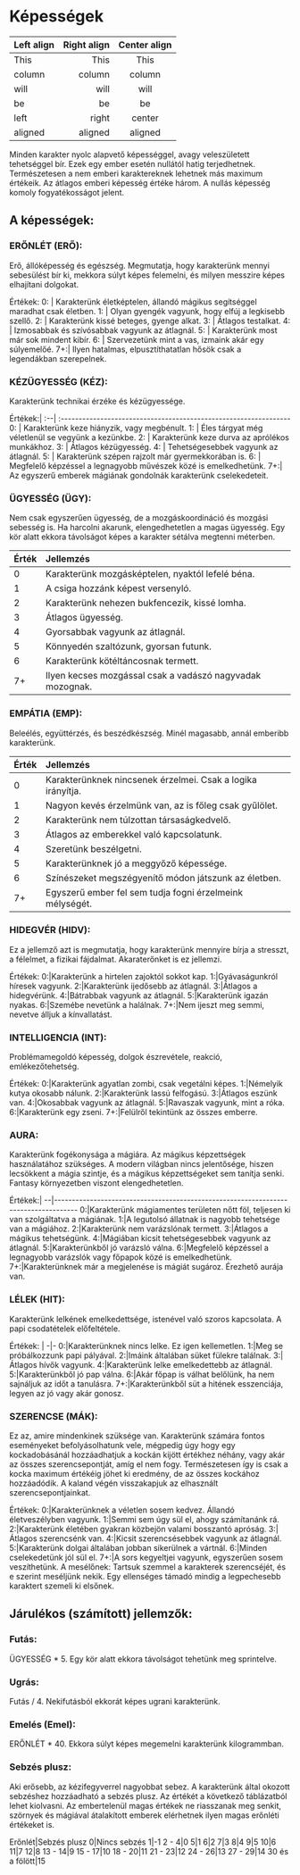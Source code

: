# Képességek

| Left align | Right align | Center align |
|:-----------|------------:|:------------:|
| This       |        This |     This     
| column     |      column |    column    
| will       |        will |     will     
| be         |          be |      be      
| left       |       right |    center    
| aligned    |     aligned |   aligned

Minden karakter nyolc alapvető képességgel, avagy veleszületett tehetséggel bír. Ezek egy ember esetén nullától hatig terjedhetnek. Természetesen a nem emberi karaktereknek lehetnek más maximum értékeik. Az átlagos emberi képesség értéke három. A nullás képesség komoly fogyatékosságot jelent.

## A képességek:

### ERŐNLÉT (ERŐ):

Erő, állóképesség és egészség. Megmutatja, hogy karakterünk mennyi sebesülést bír ki, mekkora súlyt képes felemelni, és milyen messzire képes elhajítani dolgokat.

Értékek:
0: | Karakterünk életképtelen, állandó mágikus segítséggel maradhat csak életben.
1: | Olyan gyengék vagyunk, hogy elfúj a legkisebb szellő.
2: | Karakterünk kissé beteges, gyenge alkat.
3: | Átlagos testalkat.
4: | Izmosabbak és szívósabbak vagyunk az átlagnál.
5: | Karakterünk most már sok mindent kibír.
6: | Szervezetünk mint a vas, izmaink akár egy súlyemelőé.
7+:| Ilyen hatalmas, elpusztíthatatlan hősök csak a legendákban szerepelnek.

### KÉZÜGYESSÉG (KÉZ):
Karakterünk technikai érzéke és kézügyessége.

Értékek:|
:--| :----------------------------------------------------------------
0: | Karakterünk keze hiányzik, vagy megbénult.
1: | Éles tárgyat még véletlenül se vegyünk a kezünkbe.
2: | Karakterünk keze durva az aprólékos munkákhoz.
3: | Átlagos kézügyesség.
4: | Tehetségesebbek vagyunk az átlagnál.
5: | Karakterünk szépen rajzolt már gyermekkorában is.
6: | Megfelelő képzéssel a legnagyobb művészek közé is emelkedhetünk.
7+:| Az egyszerű emberek mágiának gondolnák karakterünk cselekedeteit.

### ÜGYESSÉG (ÜGY):

Nem csak egyszerűen ügyesség, de a mozgáskoordináció és mozgási sebesség is. Ha harcolni akarunk, elengedhetetlen a magas ügyesség. Egy kör alatt ekkora távolságot képes a karakter sétálva megtenni méterben.

Érték|Jellemzés|
:--|:----------------------------------------------------------------|
0|Karakterünk mozgásképtelen, nyaktól lefelé béna.|
1|A csiga hozzánk képest versenyló.|
2|Karakterünk nehezen bukfencezik, kissé lomha.|
3|Átlagos ügyesség.|
4|Gyorsabbak vagyunk az átlagnál.|
5|Könnyedén szaltózunk, gyorsan futunk.|
6|Karakterünk kötéltáncosnak termett.|
7+|Ilyen kecses mozgással csak a vadászó nagyvadak mozognak.|

### EMPÁTIA (EMP):

Beleélés, együttérzés, és beszédkészség. Minél magasabb, annál emberibb karakterünk.

|Érték|Jellemzés|
|:--|:----------------------------------------------------------|
|0|Karakterünknek nincsenek érzelmei. Csak a logika irányítja.|
|1|Nagyon kevés érzelmünk van, az is főleg csak gyűlölet.|
|2|Karakterünk nem túlzottan társaságkedvelő.|
|3|Átlagos az emberekkel való kapcsolatunk.|
|4|Szeretünk beszélgetni.|
|5|Karakterünknek jó a meggyőző képessége.|
|6|Színészeket megszégyenítő módon játszunk az életben.|
|7+|Egyszerű ember fel sem tudja fogni érzelmeink mélységét.|

### HIDEGVÉR (HIDV):

Ez a jellemző azt is megmutatja, hogy karakterünk mennyire bírja a stresszt, a félelmet, a fizikai fájdalmat. Akaraterőnket is ez jellemzi.

Értékek:
0:|Karakterünk a hirtelen zajoktól sokkot kap.
1:|Gyávaságunkról híresek vagyunk.
2:|Karakterünk ijedősebb az átlagnál.
3:|Átlagos a hidegvérünk.
4:|Bátrabbak vagyunk az átlagnál.
5:|Karakterünk igazán nyakas.
6:|Szemébe nevetünk a halálnak.
7+:|Nem ijeszt meg semmi, nevetve álljuk a kínvallatást.

### INTELLIGENCIA (INT):

Problémamegoldó képesség, dolgok észrevétele, reakció, emlékezőtehetség.

Értékek:
0:|Karakterünk agyatlan zombi, csak vegetálni képes.
1:|Némelyik kutya okosabb nálunk.
2:|Karakterünk lassú felfogású.
3:|Átlagos eszünk van.
4:|Okosabbak vagyunk az átlagnál.
5:|Ravaszak vagyunk, mint a róka.
6:|Karakterünk egy zseni.
7+:|Felülről tekintünk az összes emberre.

### AURA:
Karakterünk fogékonysága a mágiára. Az mágikus képzettségek használatához szükséges. A modern világban nincs jelentősége, hiszen lecsökkent a mágia szintje, és a mágikus képzettségeket sem tanítja senki. Fantasy környezetben viszont elengedhetetlen.

Értékek:|
--|------------------------------------------------------------------------------------
0:|Karakterünk mágiamentes területen nőtt föl, teljesen ki van szolgáltatva a mágiának.
1:|A legutolsó állatnak is nagyobb tehetsége van a mágiához.
2:|Karakterünk nem varázslónak termett.
3:|Átlagos a mágikus tehetségünk.
4:|Mágiában kicsit tehetségesebbek vagyunk az átlagnál.
5:|Karakterünkből jó varázsló válna.
6:|Megfelelő képzéssel a legnagyobb varázslók vagy főpapok közé is emelkedhetünk.
7+:|Karakterünknek már a megjelenése is mágiát sugároz. Érezhető aurája van.

### LÉLEK (HIT):

Karakterünk lelkének emelkedettsége, istenével való szoros kapcsolata. A papi csodatételek előfeltétele.

Értékek:
  |
 -|-
0:|Karakterünknek nincs lelke. Ez igen kellemetlen. 
1:|Meg se próbálkozzunk papi pályával.
2:|Imáink általában süket fülekre találnak.
3:|Átlagos hívők vagyunk.
4:|Karakterünk lelke emelkedettebb az átlagnál.
5:|Karakterünkből jó pap válna.
6:|Akár főpap is válhat belőlünk, ha nem sajnáljuk az időt a tanulásra.
7+:|Karakterünkből süt a hitének esszenciája, legyen az jó vagy akár gonosz.

### SZERENCSE (MÁK):

Ez az, amire mindenkinek szüksége van. Karakterünk számára fontos eseményeket befolyásolhatunk vele, mégpedig úgy hogy egy kockadobásánál hozzáadhatjuk a kockán kijött értékhez néhány, vagy akár az összes szerencsepontját, amíg el nem fogy. Természetesen így is csak a kocka maximum értékéig jöhet ki eredmény, de az összes kockához hozzáadódik. A kaland végén visszakapjuk az elhasznált szerencsepontjainkat.

Értékek:
0:|Karakterünknek a véletlen sosem kedvez. Állandó életveszélyben vagyunk.
1:|Semmi sem úgy sül el, ahogy számítanánk rá.
2:|Karakterünk életében gyakran közbejön valami bosszantó apróság.
3:|Átlagos szerencsénk van.
4:|Kicsit szerencsésebbek vagyunk az átlagnál.
5:|Karakterünk dolgai általában jobban sikerülnek a vártnál.
6:|Minden cselekedetünk jól sül el.
7+:|A sors kegyeltjei vagyunk, egyszerűen sosem veszíthetünk.
A mesélőnek: Tartsuk szemmel a karakterek szerencséjét, és e szerint meséljünk nekik. Egy ellenséges támadó mindig a legpechesebb karaktert szemeli ki elsőnek.

## Járulékos (számított) jellemzők:</b>

### Futás:

ÜGYESSÉG * 5. Egy kör alatt ekkora távolságot tehetünk meg sprintelve.

### Ugrás:

Futás / 4. Nekifutásból ekkorát képes ugrani karakterünk.

### Emelés (Emel):

ERŐNLÉT * 40. Ekkora súlyt képes megemelni karakterünk kilogrammban.

### Sebzés plusz:

Aki erősebb, az kézifegyverrel nagyobbat sebez. A karakterünk által okozott sebzéshez hozzáadható a sebzés plusz. Az értékét a következő táblázatból lehet kiolvasni. Az embertelenül magas értékek ne riasszanak meg senkit, szörnyek és mágiával átalakított emberek elérhetnek ilyen magas erőnléti értékeket is.

Erőnlét|Sebzés plusz
0|Nincs sebzés
1|-1
2 - 4|0
5|1
6|2
7|3
8|4
9|5
10|6
11|7
12|8
13 - 14|9
15 - 17|10
18 - 20|11
21 - 23|12
24 - 26|13
27 - 29|14
30 és a fölött|15